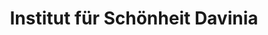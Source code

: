 ---
title: "Institut für Schönheit Davinia"
url: /bonn/institut-fuer-schoenheit-davinia/
shop: Kosmetik
---